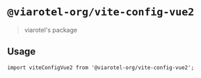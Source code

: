 # `@viarotel-org/vite-config-vue2`

> viarotel's package

## Usage

```
import viteConfigVue2 from '@viarotel-org/vite-config-vue2';
```
